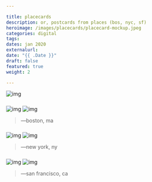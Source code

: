 ```yaml
---

title: placecards
description: or, postcards from places (bos, nyc, sf)
heroimage: /images/placecards/placecard-mockup.jpeg
categories: digital
tags: 
dates: jan 2020
externalurl:
date: "{{ .Date }}"
draft: false
featured: true
weight: 2

---
```


![img](/images/placecards/placecard-mockup.jpeg)

#####  

![img](/images/placecards/boston_i.jpg)
![img](/images/placecards/boston_ii.jpg)

> —boston, ma

#####  

![img](/images/placecards/NYC_i.jpg)
![img](/images/placecards/NYC_ii.jpg)

> —new york, ny

#####  

![img](/images/placecards/SF_i.jpg)
![img](/images/placecards/SF_ii.jpg)

> —san francisco, ca